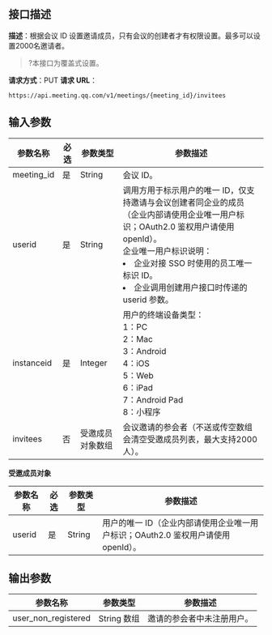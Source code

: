 ## 接口描述
**描述**：根据会议 ID 设置邀请成员，只有会议的创建者才有权限设置。最多可以设置2000名邀请者。
>?本接口为覆盖式设置。

**请求方式**：PUT
**请求 URL**：
```plaintext
https://api.meeting.qq.com/v1/meetings/{meeting_id}/invitees
```





## **输入参数**

| 参数名称   | 必选 | 参数类型         | 参数描述                                                     |
| ---------- | ---- | ---------------- | ------------------------------------------------------------ |
| meeting_id | 是   | String           | 会议 ID。                                                     |
| userid     | 是   | String           | 调用方用于标示用户的唯一 ID，仅支持邀请与会议创建者同企业的成员（企业内部请使用企业唯一用户标识；OAuth2.0 鉴权用户请使用 openId）。<br>企业唯一用户标识说明：<li>企业对接 SSO 时使用的员工唯一标识 ID。<li>企业调用创建用户接口时传递的 userid 参数。 |
| instanceid | 是   | Integer          | 用户的终端设备类型：<br>1：PC<br>2：Mac<br>3：Android<br>4：iOS<br>5：Web<br>6：iPad<br>7：Android Pad<br>8：小程序 |
| invitees   | 否   | 受邀成员对象数组 | 会议邀请的参会者（不送或传空数组会清空受邀成员列表，最大支持2000人）。 |



**受邀成员对象**

| 参数名称 | 必选 | 参数类型 | 参数描述                                                     |
| -------- | ---- | -------- | ------------------------------------------------------------ |
| userid   | 是   | String   | 用户的唯一 ID（企业内部请使用企业唯一用户标识；OAuth2.0 鉴权用户请使用 openId）。 |



## **输出参数**

| 参数名称            | 参数类型   | 参数描述                   |
| ------------------- | ---------- | -------------------------- |
| user_non_registered | String 数组 | 邀请的参会者中未注册用户。 |
